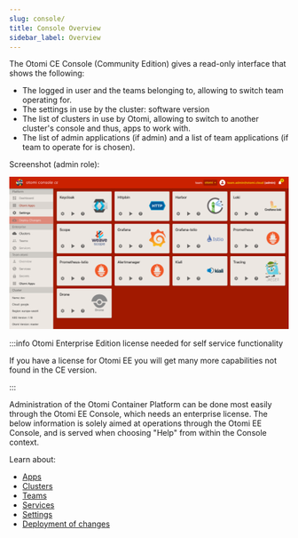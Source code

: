 ```yaml
---
slug: console/
title: Console Overview
sidebar_label: Overview
---
```


The Otomi CE Console (Community Edition) gives a read-only interface that shows the following:

- The logged in user and the teams belonging to, allowing to switch team operating for.
- The settings in use by the cluster: software version
- The list of clusters in use by Otomi, allowing to switch to another cluster's console and thus, apps to work with.
- The list of admin applications (if admin) and a list of team applications (if team to operate for is chosen).

Screenshot (admin role):

![Console apps](img/console-apps-ce.png)

:::info Otomi Enterprise Edition license needed for self service functionality

If you have a license for Otomi EE you will get many more capabilities not found in the CE version.

:::

Administration of the Otomi Container Platform can be done most easily through the Otomi EE Console, which needs an enterprise license. The below information is solely aimed at operations through the Otomi EE Console, and is served when choosing "Help" from within the Console context.

Learn about:

- [Apps](configuring-apps)
- [Clusters](configuring-clusters)
- [Teams](configuring-teams)
- [Services](configuring-services)
- [Settings](settings)
- [Deployment of changes](deploy-changes)
